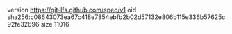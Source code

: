 version https://git-lfs.github.com/spec/v1
oid sha256:c08643073ea67c418e7854ebfb2b02d57132e806b115e336b57625c92fe32696
size 11016

